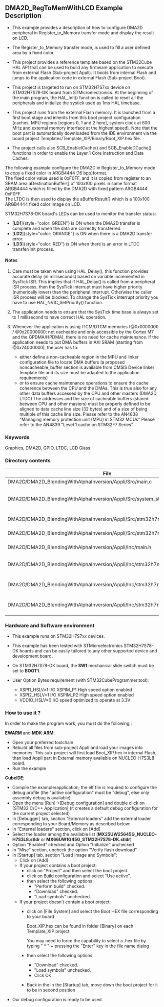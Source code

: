 ## <b>DMA2D_RegToMemWithLCD Example Description</b>

- This example provides a description of how to configure DMA2D peripheral in 
  Register_to_Memory transfer mode and display the result on LCD.
  
- The Register_to_Memory transfer mode, is used to fill a user defined area by a 
  fixed color.

- This project provides a reference template based on the STM32Cube HAL API that can be used
to build any firmware application to execute from external Flash (Sub-project Appli). It boots from internal Flash and jumps
to the application code in external Flash (Sub-project Boot).
- This project is targeted to run on STM32H7S7xx device on STM32H7S78-DK board from STMicroelectronics.
At the beginning of the main program, the HAL_Init() function is called to reset
all the peripherals and initialize the systick used as 1ms HAL timebase.
- This project runs from the external Flash memory. It is launched from a first boot stage and inherits from this boot project
configuration (caches, MPU regions [regions 0, 1 and 2 here], system clock at 600 MHz and external memory interface at the highest speed).
Note that the boot part is automatically downloaded from the IDE environment via the board project Templates/Template_XIP/Binary/Boot_XIP.hex file.
- The project calls also SCB_EnableICache() and SCB_EnableDCache() functions in order to enable
the Layer 1 Core Instruction and Data Caches.

The following example configure the DMA2D in Register_to_Memory mode to copy a fixed color in ARGB4444 (16 bpp)format.   
The fixed color value used is 0xF0FF, and it is copied from register to an SRAM area aDestinationBuffer{] of 100x100 pixels in same format ARGB4444 which is filled by the DMA2D with fixed pattern ARGB4444 0xF0FF.  
The LTDC is then used to display the aBufferResult[] which is a 100x100 ARGB4444 fixed color image on LCD.
  
STM32H7S78-DK board's LEDs can be used to monitor the transfer status:

 - [**LD1**]{style="color: GREEN"} is ON when the DMA2D transfer is complete and when the data are correctly transferred.
 - [**LD2**]{style="color: ORANGE"} is ON when there is a DMA2D transfer error.
 - [**LD3**]{style="color: RED"} is ON when there is an error in LTDC transfer/Init process.


#### <b>Notes</b>

 1. Care must be taken when using HAL_Delay(), this function provides accurate delay (in milliseconds)
    based on variable incremented in SysTick ISR. This implies that if HAL_Delay() is called from
    a peripheral ISR process, then the SysTick interrupt must have higher priority (numerically lower)
    than the peripheral interrupt. Otherwise the caller ISR process will be blocked.
    To change the SysTick interrupt priority you have to use HAL_NVIC_SetPriority() function.

 2. The application needs to ensure that the SysTick time base is always set to 1 millisecond
    to have correct HAL operation.

 3. Whenever the application is using ITCM/DTCM memories (@0x0000000 / @0x20000000: not cacheable and only accessible
    by the Cortex M7 and the GPDMA/HPDMA), there is no need for cache maintenance.
    If the application needs to put DMA buffers in AXI SRAM (starting from @0x24000000), the user has to:
    - either define a non-cacheable region in the MPU and linker configuration file to locate DMA buffers
      (a proposed noncacheable_buffer section is available from CMSIS Device linker template file and its size must
      be adapted to the application requirements)
    - or to ensure cache maintenance operations to ensure the cache coherence between the CPU and the DMAs.
    This is true also for any other data buffers accessed by the CPU and other masters (DMA2D, LTDC)
    The addresses and the size of cacheable buffers (shared between CPU and other masters)
    must be properly defined to be aligned to data cache line size (32 bytes) and of a size of being multiple
    of this cache line size.
   Please refer to the AN4838 "Managing memory protection unit (MPU) in STM32 MCUs"
   Please refer to the AN4839 "Level 1 cache on STM32F7 Series"

### <b>Keywords</b>

Graphics, DMA2D, GPIO, LTDC, LCD Glass

### <b>Directory contents</b>

File                                                                                 | Description
 ---                                                                                 | ---
  DMA2D/DMA2D_BlendingWithAlphaInversion/Appli/Src/main.c                            | Main program
  DMA2D/DMA2D_BlendingWithAlphaInversion/Appli/Src/system_stm32h7rsxx.c              | STM32H7RSxx system clock configuration file
  DMA2D/DMA2D_BlendingWithAlphaInversion/Appli/Src/stm32h7rsxx_it.c                  | Interrupt handlers
  DMA2D/DMA2D_BlendingWithAlphaInversion/Appli/Src/stm32h7rsxx_hal_msp.c             | HAL MSP module
  DMA2D/DMA2D_BlendingWithAlphaInversion/Appli/Inc/main.h                            | Main program header file
  DMA2D/DMA2D_BlendingWithAlphaInversion/Appli/Inc/stm32h7s78_discovery_conf.h       | BSP Configuration file
  DMA2D/DMA2D_BlendingWithAlphaInversion/Appli/Inc/stm32h7rsxx_hal_conf.h            | HAL Configuration file
  DMA2D/DMA2D_BlendingWithAlphaInversion/Appli/Inc/stm32h7rsxx_it.h                  | Interrupt handlers header file

### <b>Hardware and Software environment</b>

  - This example runs on STM32H7S7xx devices.

  - This example has been tested with STMicroelectronics STM32H7S78-DK
    boards and can be easily tailored to any other supported device
    and development board.

  - On STM32H7S78-DK board, the **SW1** mechanical slide switch must be set to **BOOT1**.

  - User Option Bytes requirement (with STM32CubeProgrammer tool):

    - XSPI1_HSLV=1     I/O XSPIM_P1 High speed option enabled
    - XSPI2_HSLV=1     I/O XSPIM_P2 High speed option enabled
    - VDDIO_HSLV=0     I/O speed optimized to operate at 3.3V

### <b>How to use it ?</b>

In order to make the program work, you must do the following :

**EWARM** and **MDK-ARM**:

 - Open your preferred toolchain
 - Rebuild all files from sub-project Appli and load your images into memories: This sub-project will first load Boot_XIP.hex in internal Flash,
   than load Appli part in External memory available on NUCLEO-H7S3L8 board.
 - Run the example

**CubeIDE**:

 - Compile the example/application; the elf file is required to configure the debug profile (the "active configuration" must be "debug", else only assembly debug is available)
 - Open the menu [Run]->[Debug configuration] and double click on  [STM32 C/C++ Application] (it creates a default debug configuration for the current project selected)
 - In [Debugger] tab, section "External  loaders" add the external loader corresponding to your Board/Memory as described below:
 - In "External loaders" section, click on [Add]
 - Select the loader among the available list (**MX25UW25645G_NUCLEO-H7S3L8.stldr** or **MX66UW1G45G_STM32H7S78-DK.stldr**)
 - Option "Enabled" checked and Option "Initialize" unchecked
 - In "Misc" section, uncheck the option "Verify flash download"
 - In [Startup] tab, section "Load Image and Symbols":
   - Click on [Add]
   - If your project contains a boot project:
     - click on "Project" and then select the boot project.
     - click on Build configuration and select "Use active".
     - then select the following options:
       - "Perform build" checked.
       - "Download" checked.
       - "Load symbols" unchecked.
   - If your project doesn't contain a boot project:
     - click on [File System] and select the Boot HEX file corresponding to your board

        Boot_XIP.hex can be found in folder [Binary] on each Template_XIP project

        You may need to force the capability to select a .hex file by typing " * " + pressing the "Enter" key in the file name dialog

     - then select the following options:
       - "Download"      checked.
       - "Load symbols" unchecked.
       - Click Ok
     - Back in the in the [Startup] tab, move down the boot project for it to be in second position
 - Our debug configuration is ready to be used.